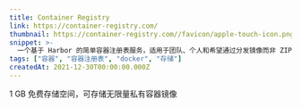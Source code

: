 ```yaml
---
title: Container Registry
link: https://container-registry.com/
thumbnail: https://container-registry.com//favicon/apple-touch-icon.png
snippet: >-
  一个基于 Harbor 的简单容器注册表服务，适用于团队、个人和希望通过分发镜像而非 ZIP 文件来分发软件的软件供应商。
tags: ["容器", "容器注册表", "docker", "存储"]
createdAt: 2021-12-30T00:00:00.000Z
---
```

1 GB 免费存储空间，可存储无限量私有容器镜像